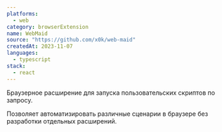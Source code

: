 ```yaml
---
platforms:
  - web
category: browserExtension
name: WebMaid
source: "https://github.com/x0k/web-maid"
createdAt: 2023-11-07
languages:
  - typescript
stack:
  - react
---
```

Браузерное расширение для запуска пользовательских скриптов по запросу.

Позволяет автоматизировать различные сценарии в браузере без разработки отдельных расширений.
